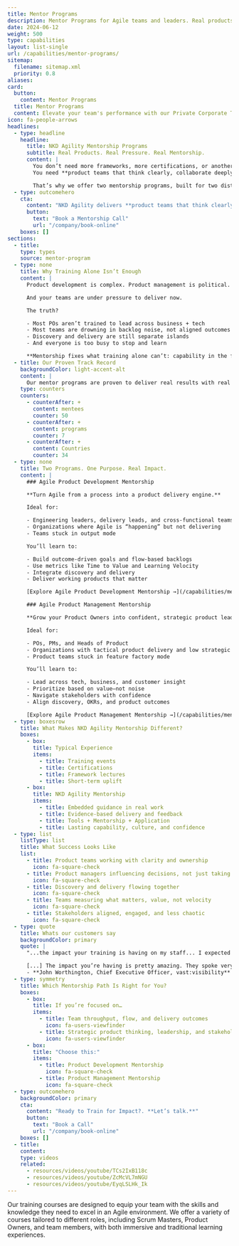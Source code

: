 ```yaml
---
title: Mentor Programs
description: Mentor Programs for Agile teams and leaders. Real products, real pressure, real results—beyond training, into lasting delivery impact.
date: 2024-06-12
weight: 500
type: capabilities
layout: list-single
url: /capabilities/mentor-programs/
sitemap:
  filename: sitemap.xml
  priority: 0.8
aliases:
card:
  button:
    content: Mentor Programs
  title: Mentor Programs
  content: Elevate your team's performance with our Private Corporate Training! Tailored specifically to your organization's needs, our courses cover everything from Lean Agile practices such as Scrum, Kanban, and DevOps to hands-on tools training in Azure DevOps, GitHub, and Copilot AI.
icon: fa-people-arrows
headlines:
  - type: headline
    headline:
      title: NKD Agility Mentorship Programs
      subtitle: Real Products. Real Pressure. Real Mentorship.
      content: |
        You don’t need more frameworks, more certifications, or another backlog refinement template.
        You need **product teams that think clearly, collaborate deeply, and deliver outcomes that matter**.

        That’s why we offer two mentorship programs, built for two distinct but critical growth journeys.
  - type: outcomehero
    cta:
      content: "NKD Agility delivers **product teams that think clearly, collaborate deeply, and deliver outcomes that matter.**"
      button:
        text: "Book a Mentorship Call"
        url: "/company/book-online"
    boxes: []
sections:
  - title:
    type: types
    source: mentor-program
  - type: none
    title: Why Training Alone Isn’t Enough
    content: |
      Product development is complex. Product management is political.

      And your teams are under pressure to deliver now.

      The truth?

      - Most POs aren’t trained to lead across business + tech
      - Most teams are drowning in backlog noise, not aligned outcomes
      - Discovery and delivery are still separate islands
      - And everyone is too busy to stop and learn

      **Mentorship fixes what training alone can’t: capability in the flow of work.**
  - title: Our Proven Track Record​
    backgroundColor: light-accent-alt
    content: |
      Our mentor programs are proven to deliver real results with real teams.
    type: counters
    counters:
      - counterAfter: +
        content: mentees
        counter: 50
      - counterAfter: +
        content: programs
        counter: 7
      - counterAfter: +
        content: Countries
        counter: 34
  - type: none
    title: Two Programs. One Purpose. Real Impact.
    content: |
      ### Agile Product Development Mentorship

      **Turn Agile from a process into a product delivery engine.**

      Ideal for:

      - Engineering leaders, delivery leads, and cross-functional teams
      - Organizations where Agile is “happening” but not delivering
      - Teams stuck in output mode

      You’ll learn to:

      - Build outcome-driven goals and flow-based backlogs
      - Use metrics like Time to Value and Learning Velocity
      - Integrate discovery and delivery
      - Deliver working products that matter

      [Explore Agile Product Development Mentorship →](/capabilities/mentor-programs/product-development-mentoring-program/)

      ### Agile Product Management Mentorship

      **Grow your Product Owners into confident, strategic product leaders.**

      Ideal for:

      - POs, PMs, and Heads of Product
      - Organizations with tactical product delivery and low strategic clarity
      - Product teams stuck in feature factory mode

      You’ll learn to:

      - Lead across tech, business, and customer insight
      - Prioritize based on value—not noise
      - Navigate stakeholders with confidence
      - Align discovery, OKRs, and product outcomes

      [Explore Agile Product Management Mentorship →](/capabilities/mentor-programs/product-management-mentor-program/)
  - type: boxesrow
    title: What Makes NKD Agility Mentorship Different?
    boxes:
      - box:
        title: Typical Experience
        items:
          - title: Training events
          - title: Certifications
          - title: Framework lectures
          - title: Short-term uplift
      - box:
        title: NKD Agility Mentorship
        items:
          - title: Embedded guidance in real work
          - title: Evidence-based delivery and feedback
          - title: Tools + Mentorship + Application
          - title: Lasting capability, culture, and confidence
  - type: list
    listType: list
    title: What Success Looks Like
    list:
      - title: Product teams working with clarity and ownership
        icon: fa-square-check
      - title: Product managers influencing decisions, not just taking orders
        icon: fa-square-check
      - title: Discovery and delivery flowing together
        icon: fa-square-check
      - title: Teams measuring what matters, value, not velocity
        icon: fa-square-check
      - title: Stakeholders aligned, engaged, and less chaotic
        icon: fa-square-check
  - type: quote
    title: Whats our customers say
    backgroundColor: primary
    quote: |
      "...the impact your training is having on my staff... I expected them to be drained and [...] grumpy. But they were absolutely fired up – buzzing with excitement, ideas, and getting into great discussion about making the business better.

      [...] The impact you’re having is pretty amazing. They spoke very highly of your ability in the sessions and how you brought things to life."
      - **John Worthington, Chief Executive Officer, vast:visibility**
  - type: symmetry
    title: Which Mentorship Path Is Right for You?
    boxes:
      - box:
        title: If you’re focused on…
        items:
          - title: Team throughput, flow, and delivery outcomes
            icon: fa-users-viewfinder
          - title: Strategic product thinking, leadership, and stakeholder alignment
            icon: fa-users-viewfinder
      - box:
        title: "Choose this:"
        items:
          - title: Product Development Mentorship
            icon: fa-square-check
          - title: Product Management Mentorship
            icon: fa-square-check
  - type: outcomehero
    backgroundColor: primary
    cta:
      content: "Ready to Train for Impact?. **Let’s talk.**"
      button:
        text: "Book a Call"
        url: "/company/book-online"
    boxes: []
  - title:
    content:
    type: videos
    related:
      - resources/videos/youtube/TCs2IxB118c
      - resources/videos/youtube/ZcMcVL7mNGU
      - resources/videos/youtube/EyqLSLHk_Ik
---
```


Our training courses are designed to equip your team with the skills and knowledge they need to excel in an Agile environment. We offer a variety of courses tailored to different roles, including Scrum Masters, Product Owners, and team members, with both immersive and traditional learning experiences.
